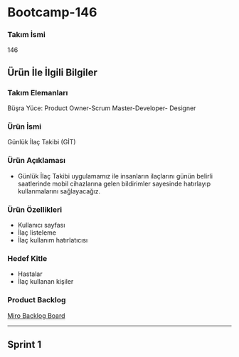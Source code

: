 # Bootcamp-146

### Takım İsmi
146 

## Ürün İle İlgili Bilgiler

### Takım Elemanları
Büşra Yüce: Product Owner-Scrum Master-Developer- Designer

### Ürün İsmi
Günlük İlaç Takibi (GİT)

### Ürün Açıklaması
- Günlük İlaç Takibi uygulamamız ile insanların ilaçlarını günün belirli saatlerinde mobil cihazlarına gelen bildirimler sayesinde hatırlayıp kullanmalarını sağlayacağız. 

### Ürün Özellikleri
- Kullanıcı sayfası
- İlaç listeleme
- İlaç kullanım hatırlatıcısı

### Hedef Kitle
- Hastalar
- İlaç kullanan kişiler

### Product Backlog
[Miro Backlog Board](https://)

---

## Sprint 1





